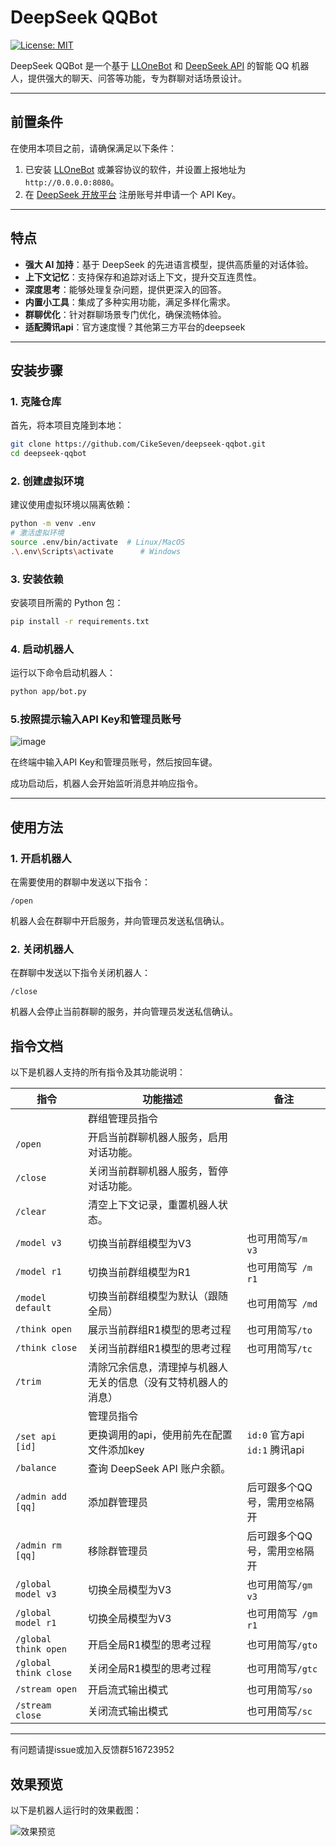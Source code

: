 # DeepSeek QQBot

[![License: MIT](https://img.shields.io/badge/License-MIT-yellow.svg)](https://opensource.org/licenses/MIT)

DeepSeek QQBot 是一个基于 [LLOneBot](https://github.com/LLOneBot/LLOneBot) 和 [DeepSeek API](https://platform.deepseek.com/) 的智能 QQ 机器人，提供强大的聊天、问答等功能，专为群聊对话场景设计。

---

## 前置条件

在使用本项目之前，请确保满足以下条件：
1. 已安装 [LLOneBot](https://github.com/LLOneBot/LLOneBot) 或兼容协议的软件，并设置上报地址为 `http://0.0.0.0:8080`。
2. 在 [DeepSeek 开放平台](https://platform.deepseek.com/) 注册账号并申请一个 API Key。

---

## 特点

- **强大 AI 加持**：基于 DeepSeek 的先进语言模型，提供高质量的对话体验。
- **上下文记忆**：支持保存和追踪对话上下文，提升交互连贯性。
- **深度思考**：能够处理复杂问题，提供更深入的回答。
- **内置小工具**：集成了多种实用功能，满足多样化需求。
- **群聊优化**：针对群聊场景专门优化，确保流畅体验。
- **适配腾讯api**：官方速度慢？其他第三方平台的deepseek

---

## 安装步骤

### 1. 克隆仓库
首先，将本项目克隆到本地：
```bash
git clone https://github.com/CikeSeven/deepseek-qqbot.git
cd deepseek-qqbot
```

### 2. 创建虚拟环境
建议使用虚拟环境以隔离依赖：
```bash
python -m venv .env
# 激活虚拟环境
source .env/bin/activate  # Linux/MacOS
.\.env\Scripts\activate      # Windows
```

### 3. 安装依赖
安装项目所需的 Python 包：
```bash
pip install -r requirements.txt
```

### 4. 启动机器人
运行以下命令启动机器人：
```bash
python app/bot.py
```

### 5.按照提示输入API Key和管理员账号
![image](https://github.com/user-attachments/assets/d1c021a9-67f2-47d2-a425-9b6440460664)

在终端中输入API Key和管理员账号，然后按回车键。


成功启动后，机器人会开始监听消息并响应指令。

---

## 使用方法

### 1. 开启机器人
在需要使用的群聊中发送以下指令：
```
/open
```
机器人会在群聊中开启服务，并向管理员发送私信确认。

### 2. 关闭机器人
在群聊中发送以下指令关闭机器人：
```
/close
```
机器人会停止当前群聊的服务，并向管理员发送私信确认。


## 指令文档

以下是机器人支持的所有指令及其功能说明：

| 指令        | 功能描述                                   | 备注      |
|-------------|------------------------------------------|---------------|
|             | 群组管理员指令       
| `/open`     | 开启当前群聊机器人服务，启用对话功能。          |      |
| `/close`    | 关闭当前群聊机器人服务，暂停对话功能。          |      |
| `/clear`    | 清空上下文记录，重置机器人状态。            |      |
| `/model v3` | 切换当前群组模型为V3                      | 也可用简写`/m v3`|
| `/model r1`  | 切换当前群组模型为R1                     | 也可用简写` /m r1` |
| `/model default`  | 切换当前群组模型为默认（跟随全局）    | 也可用简写` /md` |
| `/think open`  | 展示当前群组R1模型的思考过程              | 也可用简写`/to`       |
| `/think close`  | 关闭当前群组R1模型的思考过程              | 也可用简写`/tc`       |
| `/trim`  | 清除冗余信息，清理掉与机器人无关的信息（没有艾特机器人的消息）              |        |
|            | 管理员指令
| `/set api [id]`    | 更换调用的api，使用前先在配置文件添加key           |  `id:0` 官方api  <br> `id:1` 腾讯api  |
| `/balance`  | 查询 DeepSeek API 账户余额。             |     |
| `/admin add [qq]`  | 添加群管理员             |    后可跟多个QQ号，需用`空格`隔开|
| `/admin rm [qq]`  | 移除群管理员             |    后可跟多个QQ号，需用`空格`隔开|
| `/global model v3` | 切换全局模型为V3                      | 也可用简写`/gm v3`|
| `/global model r1`  | 切换全局模型为V3                     | 也可用简写` /gm r1` |
| `/global think open`  | 开启全局R1模型的思考过程              | 也可用简写`/gto`       |
| `/global think close`  | 关闭全局R1模型的思考过程              | 也可用简写`/gtc`       |
| `/stream open`  | 开启流式输出模式           | 也可用简写`/so`       |
| `/stream close`  | 关闭流式输出模式              | 也可用简写`/sc`       |

---

有问题请提issue或加入反馈群516723952

## 效果预览

以下是机器人运行时的效果截图：

![效果预览](https://github.com/user-attachments/assets/f6839acf-f99e-4308-900f-635c6cd27082)

